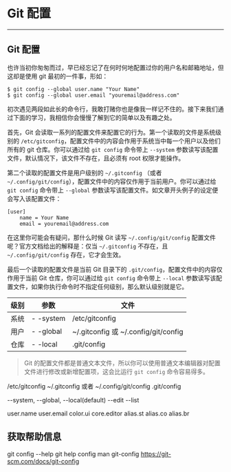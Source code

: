# Git 配置
---
## Git 配置
也许当初你匆匆而过，早已经忘记了在何时何地配置过你的用户名和邮箱地址，但这却是使用 git 最初的一件事，形如：
```
$ git config --global user.name "Your Name"
$ git config --global user.email "youremail@address.com"
```
初次遇见两段如此长的命令行，我敢打赌你也是像我一样记不住的。接下来我们通过下面的学习，我相信你会慢慢了解到它的简单以及有趣之处。

首先，Git 会读取一系列的配置文件来配置它的行为。第一个读取的文件是系统级别的 `/etc/gitconfig`，配置文件中的内容会作用于系统当中每一个用户以及他们所有的 git 仓库。你可以通过给 `git config` 命令带上 `--system` 参数读写该配置文件，默认情况下，该文件不存在，且必须有 root 权限才能操作。

第二个读取的配置文件是用户级别的 `~/.gitconfig` （或者 `~/.config/git/config`），配置文件中的内容仅作用于当前用户。你可以通过给 `git config` 命令带上 `--global` 参数读写该配置文件。如文章开头例子的设定便会写入该配置文件：
```
[user]
	name = Your Name
	email = youremail@address.com
```
在这里你可能会有疑问，那什么时候 Git 读写 `~/.config/git/config` 配置文件呢？官方文档给出的解释是：仅当 `~/.gitconfig` 不存在，且 `~/.config/git/config` 存在，它才会生效。

最后一个读取的配置文件是当前 Git 目录下的 `.git/config`，配置文件中的内容仅作用于当前 Git 仓库，你可以通过给 `git config` 命令带上 `--local` 参数读写该配置文件，如果你执行命令时不指定任何级别，那么默认级别就是它。



级别 | 参数  | 文件
-|-|-
系统 | - -system | /etc/gitconfig
用户 | - -global | ~/.gitconfig 或 ~/.config/git/config
仓库 | - -local | .git/config

> Git 的配置文件都是普通文本文件，所以你可以使用普通文本编辑器对配置文件进行修改或新增配置项，这会比运行 `git config` 命令容易得多。

/etc/gitconfig
~/.gitconfig 或者 ~/.config/git/config
.git/config

--system, --global, --local(default)
--edit
--list

user.name
user.email
color.ui
core.editor
alias.st
alias.co
alias.br

## 获取帮助信息
git config --help
git help config
man git-config
https://git-scm.com/docs/git-config
